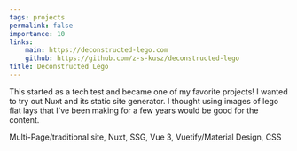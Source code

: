 ```yaml
---
tags: projects
permalink: false
importance: 10
links:
    main: https://deconstructed-lego.com
    github: https://github.com/z-s-kusz/deconstructed-lego
title: Deconstructed Lego
---
```


This started as a tech test and became one of my favorite projects!
I wanted to try out Nuxt and its static site generator.
I thought using images of lego flat lays that I've been making for a few years would be good for the content.

<div class="text-blue-400 border-t-2 border-zinc-50 mt-4 pt-4">
Multi-Page/traditional site, Nuxt, SSG, Vue 3, Vuetify/Material Design, CSS
</div>
